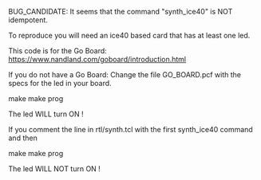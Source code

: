 
BUG_CANDIDATE: 
It seems that the command "synth_ice40" is NOT idempotent.

To reproduce you will need an ice40 based card that has at least one led.

This code is for the Go Board:
https://www.nandland.com/goboard/introduction.html

If you do not have a Go Board:
Change the file 
	GO_BOARD.pcf 
with the specs for the led in your board.

make
make prog

The led WILL turn ON !

If you comment the line in 
	rtl/synth.tcl
with the first synth_ice40 command and then 

make 
make prog

The led WILL NOT turn ON !

